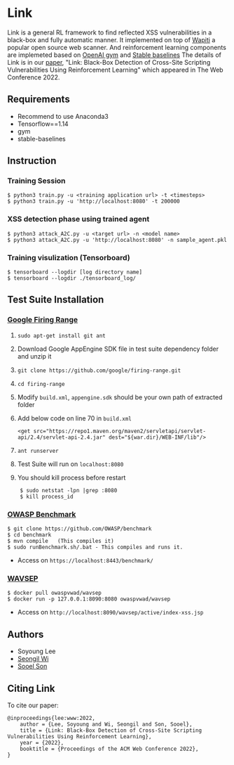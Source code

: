 # Link
Link is a general RL framework to find reflected XSS vulnerabilities in a black-box and fully automatic manner. It implemented on top of [Wapiti](https://github.com/wapiti-scanner/wapiti) a popular open source web scanner. And reinforcement learning components are implemeted based on [OpenAI gym](https://gym.openai.com/) and [Stable baselines](https://github.com/hill-a/stable-baselines)
The details of Link is in our [paper](https://dl.acm.org/doi/10.1145/3485447.3512234), "Link: Black-Box Detection of Cross-Site Scripting Vulnerabilities
Using Reinforcement Learning" which appeared in The Web Conference 2022. 

## Requirements

- Recommend to use Anaconda3 
- Tensorflow==1.14
- gym
- stable-baselines
  

## Instruction 
### Training Session

    $ python3 train.py -u <training application url> -t <timesteps>
    $ python3 train.py -u 'http://localhost:8080' -t 200000



### XSS detection phase using trained agent

    $ python3 attack_A2C.py -u <target url> -n <model name>
    $ python3 attack_A2C.py -u 'http://localhost:8080' -n sample_agent.pkl


### Training visulization (Tensorboard)

    $ tensorboard --logdir [log directory name]
    $ tensorboard --logdir ./tensorboard_log/


## Test Suite Installation
### [Google Firing Range](https://github.com/google/firing-range)
1. `sudo apt-get install git ant`
2. Download Google AppEngine SDK file in test suite dependency folder and unzip it
3. `git clone https://github.com/google/firing-range.git`
4. `cd firing-range`
5. Modify `build.xml`, `appengine.sdk` should be your own path of extracted folder
6. Add below code on line 70 in `build.xml`
   
   `<get src="https://repo1.maven.org/maven2/servletapi/servlet-api/2.4/servlet-api-2.4.jar" dest="${war.dir}/WEB-INF/lib"/>`
    
7. `ant runserver`
8. Test Suite will run on `localhost:8080`
9. You should kill process before restart 
~~~
    $ sudo netstat -lpn |grep :8080
    $ kill process_id
~~~
### [OWASP Benchmark](https://owasp.org/www-project-benchmark/)

    $ git clone https://github.com/OWASP/benchmark 
    $ cd benchmark
    $ mvn compile   (This compiles it)
    $ sudo runBenchmark.sh/.bat - This compiles and runs it.

- Access on `https://localhost:8443/benchmark/`


### [WAVSEP](https://code.google.com/archive/p/wavsep/)

    $ docker pull owaspvwad/wavsep
    $ docker run -p 127.0.0.1:8090:8080 owaspvwad/wavsep

- Access on `http://localhost:8090/wavsep/active/index-xss.jsp`



## Authors 
* Soyoung Lee
* [Seongil Wi](https://seongil-wi.github.io/)
* [Sooel Son](https://sites.google.com/site/ssonkaist/home)

## Citing Link

To cite our paper:
```
@inproceedings{lee:www:2022,
    author = {Lee, Soyoung and Wi, Seongil and Son, Sooel},
    title = {Link: Black-Box Detection of Cross-Site Scripting Vulnerabilities Using Reinforcement Learning},
    year = {2022},
    booktitle = {Proceedings of the ACM Web Conference 2022},
}

```